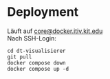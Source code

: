 # Deployment

Läuft auf core@docker.itiv.kit.edu \
Nach SSH-Login:

```
cd dt-visualisierer  
git pull
docker compose down
docker compose up -d
```